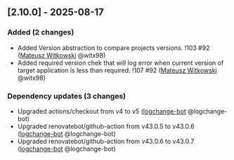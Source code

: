 <!-- @formatter:off -->
<!-- noinspection -->
<!-- Prevents auto format, for JetBrains IDE File > Settings > Editor > Code Style (Formatter Tab) > Turn formatter on/off with markers in code comments  -->

<!-- This file is automatically generate by logchange tool 🌳 🪓 => 🪵 -->
<!-- Visit https://github.com/logchange/logchange and leave a star 🌟 -->
<!-- !!! ⚠️ DO NOT MODIFY THIS FILE, YOUR CHANGES WILL BE LOST ⚠️ !!! -->


[2.10.0] - 2025-08-17
---------------------

### Added (2 changes)

- Added Version abstraction to compare projects versions. !103 #92 ([Mateusz Witkowski](https://github.com/witx98) @witx98)
- Added required version chek that will log error when current version of target application is less than required. !107 #92 ([Mateusz Witkowski](https://github.com/witx98) @witx98)

### Dependency updates (3 changes)

- Upgraded actions/checkout from v4 to v5 ([logchange-bot](team@logchange.dev) @logchange-bot)
- Upgraded renovatebot/github-action from v43.0.5 to v43.0.6 ([logchange-bot](team@logchange.dev) @logchange-bot)
- Upgraded renovatebot/github-action from v43.0.6 to v43.0.7 ([logchange-bot](team@logchange.dev) @logchange-bot)


